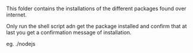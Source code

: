 This folder contains the installations of the different packages found over internet. 

Only run the shell script adn get the package installed and confirm that at last you get a confirmation message of installation.

eg. ./nodejs